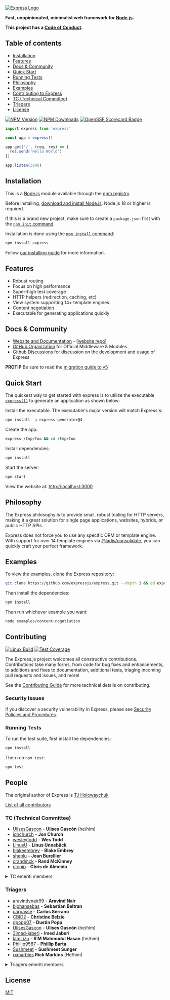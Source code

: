 [![Express Logo](https://i.cloudup.com/zfY6lL7eFa-3000x3000.png)](https://expressjs.com/)

**Fast, unopinionated, minimalist web framework for [Node.js](https://nodejs.org).**

**This project has a [Code of Conduct][].**

## Table of contents

* [Installation](#installation)
* [Features](#features)
* [Docs & Community](#docs--community)
* [Quick Start](#quick-start)
* [Running Tests](#running-tests)
* [Philosophy](#philosophy)
* [Examples](#examples)
* [Contributing to Express](#contributing)
* [TC (Technical Committee)](#tc-technical-committee)
* [Triagers](#triagers)
* [License](#license)

[![NPM Version][npm-version-image]][npm-url]
[![NPM Downloads][npm-downloads-image]][npm-downloads-url]
[![OpenSSF Scorecard Badge][ossf-scorecard-badge]][ossf-scorecard-visualizer]

```js
import express from 'express'

const app = express()

app.get('/', (req, res) => {
  res.send('Hello World')
})

app.listen(3000)
```

## Installation

This is a [Node.js](https://nodejs.org/en/) module available through the
[npm registry](https://www.npmjs.com/).

Before installing, [download and install Node.js](https://nodejs.org/en/download/).
Node.js 18 or higher is required.

If this is a brand new project, make sure to create a `package.json` first with
the [`npm init` command](https://docs.npmjs.com/creating-a-package-json-file).

Installation is done using the
[`npm install` command](https://docs.npmjs.com/getting-started/installing-npm-packages-locally):

```bash
npm install express
```

Follow [our installing guide](https://expressjs.com/en/starter/installing.html)
for more information.

## Features

* Robust routing
* Focus on high performance
* Super-high test coverage
* HTTP helpers (redirection, caching, etc)
* View system supporting 14+ template engines
* Content negotiation
* Executable for generating applications quickly

## Docs & Community

* [Website and Documentation](https://expressjs.com/) - [[website repo](https://github.com/expressjs/expressjs.com)]
* [GitHub Organization](https://github.com/expressjs) for Official Middleware & Modules
* [Github Discussions](https://github.com/expressjs/discussions) for discussion on the development and usage of Express

**PROTIP** Be sure to read the [migration guide to v5](https://expressjs.com/en/guide/migrating-5)

## Quick Start

  The quickest way to get started with express is to utilize the executable [`express(1)`](https://github.com/expressjs/generator) to generate an application as shown below:

  Install the executable. The executable's major version will match Express's:

```bash
npm install -g express-generator@4
```

  Create the app:

```bash
express /tmp/foo && cd /tmp/foo
```

  Install dependencies:

```bash
npm install
```

  Start the server:

```bash
npm start
```

  View the website at: <http://localhost:3000>

## Philosophy

  The Express philosophy is to provide small, robust tooling for HTTP servers, making
  it a great solution for single page applications, websites, hybrids, or public
  HTTP APIs.

  Express does not force you to use any specific ORM or template engine. With support for over
  14 template engines via [@ladjs/consolidate](https://github.com/ladjs/consolidate),
  you can quickly craft your perfect framework.

## Examples

  To view the examples, clone the Express repository:

```bash
git clone https://github.com/expressjs/express.git --depth 1 && cd express
```

  Then install the dependencies:

```bash
npm install
```

  Then run whichever example you want:

```bash
node examples/content-negotiation
```

## Contributing

  [![Linux Build][github-actions-ci-image]][github-actions-ci-url]
  [![Test Coverage][coveralls-image]][coveralls-url]

The Express.js project welcomes all constructive contributions. Contributions take many forms,
from code for bug fixes and enhancements, to additions and fixes to documentation, additional
tests, triaging incoming pull requests and issues, and more!

See the [Contributing Guide](Contributing.md) for more technical details on contributing.

### Security Issues

If you discover a security vulnerability in Express, please see [Security Policies and Procedures](Security.md).

### Running Tests

To run the test suite, first install the dependencies:

```bash
npm install
```

Then run `npm test`:

```bash
npm test
```

## People

The original author of Express is [TJ Holowaychuk](https://github.com/tj)

[List of all contributors](https://github.com/expressjs/express/graphs/contributors)

### TC (Technical Committee)

* [UlisesGascon](https://github.com/UlisesGascon) - **Ulises Gascón** (he/him)
* [jonchurch](https://github.com/jonchurch) - **Jon Church**
* [wesleytodd](https://github.com/wesleytodd) - **Wes Todd**
* [LinusU](https://github.com/LinusU) - **Linus Unnebäck**
* [blakeembrey](https://github.com/blakeembrey) - **Blake Embrey**
* [sheplu](https://github.com/sheplu) - **Jean Burellier**
* [crandmck](https://github.com/crandmck) - **Rand McKinney**
* [ctcpip](https://github.com/ctcpip) - **Chris de Almeida**

<details>
<summary>TC emeriti members</summary>

#### TC emeriti members

* [dougwilson](https://github.com/dougwilson) - **Douglas Wilson**
* [hacksparrow](https://github.com/hacksparrow) - **Hage Yaapa**
* [jonathanong](https://github.com/jonathanong) - **jongleberry**
* [niftylettuce](https://github.com/niftylettuce) - **niftylettuce**
* [troygoode](https://github.com/troygoode) - **Troy Goode**

</details>

### Triagers

* [aravindvnair99](https://github.com/aravindvnair99) - **Aravind Nair**
* [bjohansebas](https://github.com/bjohansebas) - **Sebastian Beltran**
* [carpasse](https://github.com/carpasse) - **Carlos Serrano**
* [CBID2](https://github.com/CBID2) - **Christine Belzie**
* [dpopp07](https://github.com/dpopp07) - **Dustin Popp**
* [UlisesGascon](https://github.com/UlisesGascon) - **Ulises Gascón** (he/him)
* [3imed-jaberi](https://github.com/3imed-jaberi) - **Imed Jaberi**
* [IamLizu](https://github.com/IamLizu) - **S M Mahmudul Hasan** (he/him)
* [Phillip9587](https://github.com/Phillip9587) - **Phillip Barta**
* [Sushmeet](https://github.com/Sushmeet) - **Sushmeet Sunger**
* [rxmarbles](https://github.com/rxmarbles) **Rick Markins** (He/him)

<details>
<summary>Triagers emeriti members</summary>

#### Emeritus Triagers

* [AuggieH](https://github.com/AuggieH) - **Auggie Hudak**
* [G-Rath](https://github.com/G-Rath) - **Gareth Jones**
* [MohammadXroid](https://github.com/MohammadXroid) - **Mohammad Ayashi**
* [NawafSwe](https://github.com/NawafSwe) - **Nawaf Alsharqi**
* [NotMoni](https://github.com/NotMoni) - **Moni**
* [VigneshMurugan](https://github.com/VigneshMurugan) - **Vignesh Murugan**
* [davidmashe](https://github.com/davidmashe) - **David Ashe**
* [digitaIfabric](https://github.com/digitaIfabric) - **David**
* [e-l-i-s-e](https://github.com/e-l-i-s-e) - **Elise Bonner**
* [fed135](https://github.com/fed135) - **Frederic Charette**
* [firmanJS](https://github.com/firmanJS) - **Firman Abdul Hakim**
* [getspooky](https://github.com/getspooky) - **Yasser Ameur**
* [ghinks](https://github.com/ghinks) - **Glenn**
* [ghousemohamed](https://github.com/ghousemohamed) - **Ghouse Mohamed**
* [gireeshpunathil](https://github.com/gireeshpunathil) - **Gireesh Punathil**
* [jake32321](https://github.com/jake32321) - **Jake Reed**
* [jonchurch](https://github.com/jonchurch) - **Jon Church**
* [lekanikotun](https://github.com/lekanikotun) - **Troy Goode**
* [marsonya](https://github.com/marsonya) - **Lekan Ikotun**
* [mastermatt](https://github.com/mastermatt) - **Matt R. Wilson**
* [maxakuru](https://github.com/maxakuru) - **Max Edell**
* [mlrawlings](https://github.com/mlrawlings) - **Michael Rawlings**
* [rodion-arr](https://github.com/rodion-arr) - **Rodion Abdurakhimov**
* [sheplu](https://github.com/sheplu) - **Jean Burellier**
* [tarunyadav1](https://github.com/tarunyadav1) - **Tarun yadav**
* [tunniclm](https://github.com/tunniclm) - **Mike Tunnicliffe**
* [enyoghasim](https://github.com/enyoghasim) - **David Enyoghasim**
* [0ss](https://github.com/0ss) - **Salah**
* [import-brain](https://github.com/import-brain) - **Eric Cheng** (he/him)
* [dakshkhetan](https://github.com/dakshkhetan) - **Daksh Khetan** (he/him)
* [lucasraziel](https://github.com/lucasraziel) - **Lucas Soares Do Rego**
* [mertcanaltin](https://github.com/mertcanaltin) - **Mert Can Altin**
  
</details>

## License

  [MIT](LICENSE)

[coveralls-image]: https://badgen.net/coveralls/c/github/expressjs/express/master
[coveralls-url]: https://coveralls.io/r/expressjs/express?branch=master
[github-actions-ci-image]: https://badgen.net/github/checks/expressjs/express/master?label=CI
[github-actions-ci-url]: https://github.com/expressjs/express/actions/workflows/ci.yml
[npm-downloads-image]: https://badgen.net/npm/dm/express
[npm-downloads-url]: https://npmcharts.com/compare/express?minimal=true
[npm-url]: https://npmjs.org/package/express
[npm-version-image]: https://badgen.net/npm/v/express
[ossf-scorecard-badge]: https://api.scorecard.dev/projects/github.com/expressjs/express/badge
[ossf-scorecard-visualizer]: https://ossf.github.io/scorecard-visualizer/#/projects/github.com/expressjs/express
[Code of Conduct]: https://github.com/expressjs/express/blob/master/Code-Of-Conduct.md
